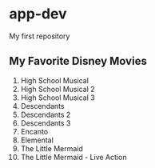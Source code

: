 # app-dev
My first repository
## My Favorite Disney Movies

1. High School Musical
2. High School Musical 2
3. High School Musical 3
4. Descendants
5. Descendants 2
6. Descendants 3
7. Encanto
8. Elemental
9. The Little Mermaid
10. The Little Mermaid - Live Action
